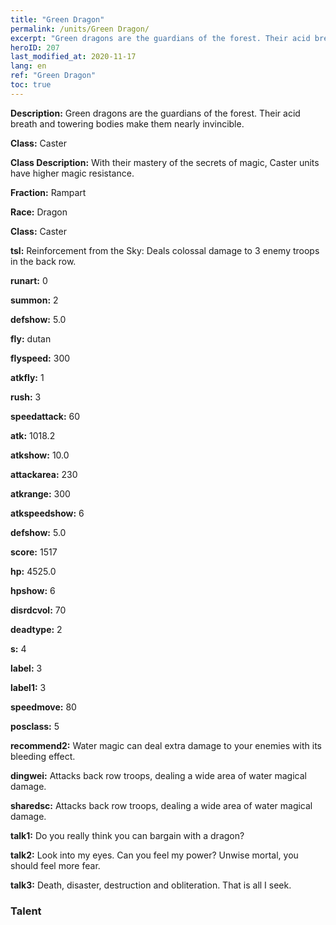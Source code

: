 ```yaml
---
title: "Green Dragon"
permalink: /units/Green Dragon/
excerpt: "Green dragons are the guardians of the forest. Their acid breath and towering bodies make them nearly invincible."
heroID: 207
last_modified_at: 2020-11-17
lang: en
ref: "Green Dragon"
toc: true
---
```

 **Description:** Green dragons are the guardians of the forest. Their acid breath and towering bodies make them nearly invincible.

 **Class:** Caster

 **Class Description:** With their mastery of the secrets of magic, Caster units have higher magic resistance.

 **Fraction:** Rampart

 **Race:** Dragon

 **Class:** Caster

 **tsl:** Reinforcement from the Sky: Deals colossal damage to 3 enemy troops in the back row.

 **runart:** 0

 **summon:** 2

 **defshow:** 5.0

 **fly:** dutan

 **flyspeed:** 300

 **atkfly:** 1

 **rush:** 3

 **speedattack:** 60

 **atk:** 1018.2

 **atkshow:** 10.0

 **attackarea:** 230

 **atkrange:** 300

 **atkspeedshow:** 6

 **defshow:** 5.0

 **score:** 1517

 **hp:** 4525.0

 **hpshow:** 6

 **disrdcvol:** 70

 **deadtype:** 2

 **s:** 4

 **label:** 3

 **label1:** 3

 **speedmove:** 80

 **posclass:** 5

 **recommend2:** Water magic can deal extra damage to your enemies with its bleeding effect.

 **dingwei:** Attacks back row troops, dealing a wide area of water magical damage.

 **sharedsc:** Attacks back row troops, dealing a wide area of water magical damage.

 **talk1:** Do you really think you can bargain with a dragon?

 **talk2:** Look into my eyes. Can you feel my power? Unwise mortal, you should feel more fear.

 **talk3:** Death, disaster, destruction and obliteration. That is all I seek.

### Talent
